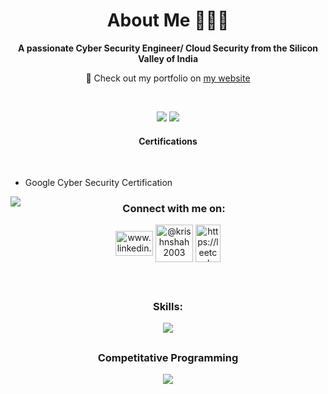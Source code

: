<h1 align="center"><b>About Me 👨🏻‍💻</b></h1>
<p align="center"><b>A passionate Cyber Security Engineer/ Cloud Security from the Silicon Valley of India</b></p>
<p align="center" font-size=2rem>💼 Check out my portfolio on <a href="https://portfolio-webpage-tau.vercel.app">my website</a></p><br/>
<p align="center"><img src = "https://img.shields.io/badge/Cyber%20Security%20Passionate%20-%20Cyber%20Security?style=for-the-badge&color=%23FFFF"> <img src = "https://img.shields.io/badge/Cloud%20Computing%20-%20Cloud%20Computing?style=for-the-badge&logoColor=%230000&logoSize=300px&labelColor=%230000&color=%23FFFF"/></p>


<h4 align="center"><b>Certifications</b></h4><br>

- Google Cyber Security Certification



<img align="left" src = "https://quotes-github-readme.vercel.app/api?type=horizontal&theme=tokyonight" />
<h3 align="center"><b>Connect with me on:</b></h3>
<p align="center">
<a href="https://linkedin.com/in/www.linkedin.com/in/krish-shah-cybersecurity" target="blank"><img align="center" src="https://raw.githubusercontent.com/rahuldkjain/github-profile-readme-generator/master/src/images/icons/Social/linked-in-alt.svg" alt="www.linkedin.com/in/krish-shah-cybersecurity" height="40" width="60" /></a>
<a href="https://www.hackerrank.com/@krishnshah2003" target="blank"><img align="center" src="https://raw.githubusercontent.com/rahuldkjain/github-profile-readme-generator/master/src/images/icons/Social/hackerrank.svg" alt="@krishnshah2003" height="60" width="60" /></a>
<a href="https://www.leetcode.com/https://leetcode.com/u/krishnshah2003/" target="blank"><img align="center" src="https://raw.githubusercontent.com/rahuldkjain/github-profile-readme-generator/master/src/images/icons/Social/leet-code.svg" alt="https://leetcode.com/u/krishnshah2003/" height="60" width="40" /></a>
</p><br>

##

<h3 align="center"><b>Skills:</b> <br></h3>

<p align="center">
  <a href="https://skillicons.dev">
    <img src="https://skillicons.dev/icons?i=html,css,js,tailwindcss,react,nodejs,figma,java,python,mysql,github,git,notion,obsidian,linux,ubuntu,vscode,vercel" />
  </a>
</p>

## 

<h3 align="center"><b>Competitative Programming</b></h3>
<p align="center">
<img align="center" src = "https://leetcard.jacoblin.cool/krishnshah2003?border=5&radius=20"></p>


